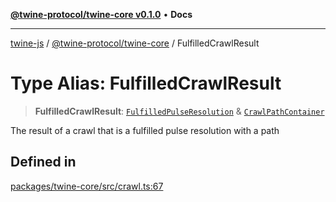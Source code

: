 [**@twine-protocol/twine-core v0.1.0**](../README.md) • **Docs**

***

[twine-js](../../../README.md) / [@twine-protocol/twine-core](../README.md) / FulfilledCrawlResult

# Type Alias: FulfilledCrawlResult

> **FulfilledCrawlResult**: [`FulfilledPulseResolution`](FulfilledPulseResolution.md) & [`CrawlPathContainer`](CrawlPathContainer.md)

The result of a crawl that is a fulfilled pulse resolution with a path

## Defined in

[packages/twine-core/src/crawl.ts:67](https://github.com/twine-protocol/twine-js/blob/bc5370ff2573a6e5e5c7a912acc672967ce4c5db/packages/twine-core/src/crawl.ts#L67)
